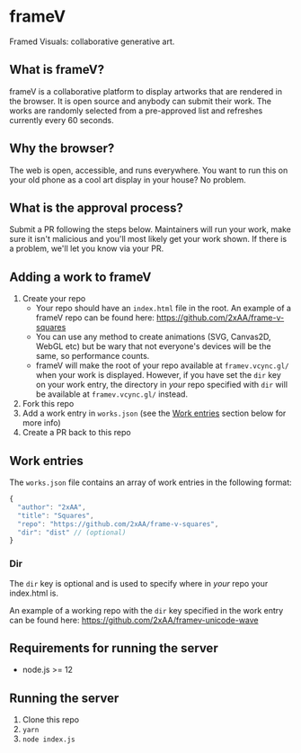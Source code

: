 # frameV
Framed Visuals: collaborative generative art.

## What is frameV?
frameV is a collaborative platform to display artworks that are rendered in the browser.
It is open source and anybody can submit their work.
The works are randomly selected from a pre-approved list and refreshes currently every 60 seconds.

## Why the browser?
The web is open, accessible, and runs everywhere.
You want to run this on your old phone as a cool art display in your house? No problem.

## What is the approval process?
Submit a PR following the steps below.
Maintainers will run your work, make sure it isn't malicious and you'll most likely get your work shown.
If there is a problem, we'll let you know via your PR.

## Adding a work to frameV
1. Create your repo
   * Your repo should have an `index.html` file in the root. An example of a frameV repo can be found here: https://github.com/2xAA/frame-v-squares
   * You can use any method to create animations (SVG, Canvas2D, WebGL etc) but be wary that not everyone's devices will be the same, so performance counts.
   * frameV will make the root of your repo available at `framev.vcync.gl/` when your work is displayed. However, if you have set the `dir` key on your work entry, the directory in _your_ repo specified with `dir` will be available at `framev.vcync.gl/` instead.
2. Fork this repo
3. Add a work entry in `works.json` (see the [Work entries](#work-entries) section below for more info)
4. Create a PR back to this repo

## Work entries

The `works.json` file contains an array of work entries in the following format:

```javascript
{
  "author": "2xAA",
  "title": "Squares",
  "repo": "https://github.com/2xAA/frame-v-squares",
  "dir": "dist" // (optional)
}
```

### Dir

The `dir` key is optional and is used to specify where in *your* repo your index.html is.

An example of a working repo with the `dir` key specified in the work entry can be found here: https://github.com/2xAA/framev-unicode-wave

## Requirements for running the server

* node.js >= 12

## Running the server
1. Clone this repo
2. `yarn`
3. `node index.js`
